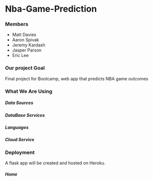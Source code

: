 # Nba-Game-Prediction  

### Members
- Matt Davies
- Aaron Spivak
- Jeremy Kardash
- Jasper Parson
- Eric Lee

### Our project Goal  
Final project for Bootcamp, web app that predicts NBA game outcomes

### What We Are Using

##### Data Sources 

##### DataBase Services                                                  
                                                 
##### Languages      
  
##### Cloud Service

### Deployment

A flask app will be created and hosted on Heroku.

##### Home 
